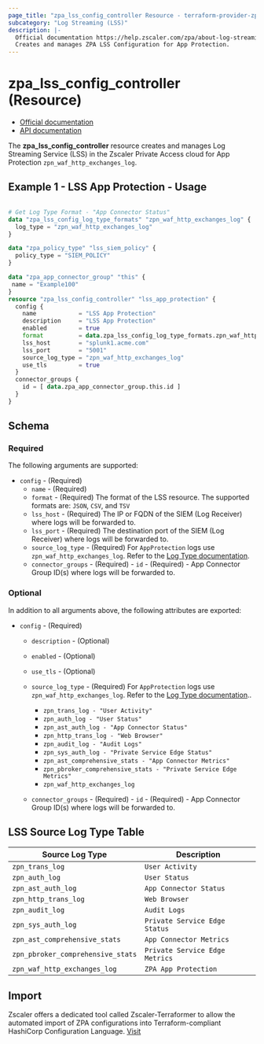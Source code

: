 ```yaml
---
page_title: "zpa_lss_config_controller Resource - terraform-provider-zpa"
subcategory: "Log Streaming (LSS)"
description: |-
  Official documentation https://help.zscaler.com/zpa/about-log-streaming-service/API documentation https://help.zscaler.com/zpa/configuring-log-streaming-service-configurations-using-api
  Creates and manages ZPA LSS Configuration for App Protection.
---
```


# zpa_lss_config_controller (Resource)

* [Official documentation](https://help.zscaler.com/zpa/about-log-streaming-service)
* [API documentation](https://help.zscaler.com/zpa/configuring-log-streaming-service-configurations-using-api)

The **zpa_lss_config_controller** resource creates and manages Log Streaming Service (LSS) in the Zscaler Private Access cloud for App Protection `zpn_waf_http_exchanges_log`.

## Example 1 - LSS App Protection - Usage

```terraform

# Get Log Type Format - "App Connector Status"
data "zpa_lss_config_log_type_formats" "zpn_waf_http_exchanges_log" {
  log_type = "zpn_waf_http_exchanges_log"
}

data "zpa_policy_type" "lss_siem_policy" {
  policy_type = "SIEM_POLICY"
}

data "zpa_app_connector_group" "this" {
 name = "Example100"
}
resource "zpa_lss_config_controller" "lss_app_protection" {
  config {
    name            = "LSS App Protection"
    description     = "LSS App Protection"
    enabled         = true
    format          = data.zpa_lss_config_log_type_formats.zpn_waf_http_exchanges_log.json
    lss_host        = "splunk1.acme.com"
    lss_port        = "5001"
    source_log_type = "zpn_waf_http_exchanges_log"
    use_tls         = true
  }
  connector_groups {
    id = [ data.zpa_app_connector_group.this.id ]
  }
}
```

## Schema

### Required

The following arguments are supported:

* `config` - (Required)
  * `name` - (Required)
  * `format` - (Required) The format of the LSS resource. The supported formats are: `JSON`, `CSV`, and `TSV`
  * `lss_host` - (Required) The IP or FQDN of the SIEM (Log Receiver) where logs will be forwarded to.
  * `lss_port` - (Required) The destination port of the SIEM (Log Receiver) where logs will be forwarded to.
  * `source_log_type` - (Required) For `AppProtection` logs use `zpn_waf_http_exchanges_log`. Refer to the [Log Type documentation](https://registry.terraform.io/providers/zscaler/zpa/latest/docs/data-sources/zpa_lss_config_log_type_formats).
  * `connector_groups` - (Required)
        - `id` - (Required) - App Connector Group ID(s) where logs will be forwarded to.

### Optional

In addition to all arguments above, the following attributes are exported:

* `config` - (Required)
  * `description` - (Optional)
  * `enabled` - (Optional)
  * `use_tls` - (Optional)
  * `source_log_type` - (Required) For `AppProtection` logs use `zpn_waf_http_exchanges_log`. Refer to the [Log Type documentation](https://registry.terraform.io/providers/zscaler/zpa/latest/docs/data-sources/zpa_lss_config_log_type_formats)..
    * `zpn_trans_log - "User Activity"`
    * `zpn_auth_log - "User Status"`
    * `zpn_ast_auth_log - "App Connector Status"`
    * `zpn_http_trans_log - "Web Browser"`
    * `zpn_audit_log - "Audit Logs"`
    * `zpn_sys_auth_log - "Private Service Edge Status"`
    * `zpn_ast_comprehensive_stats - "App Connector Metrics"`
    * `zpn_pbroker_comprehensive_stats - "Private Service Edge Metrics"`
    * `zpn_waf_http_exchanges_log`

  * `connector_groups` - (Required)
        - `id` - (Required) - App Connector Group ID(s) where logs will be forwarded to.

## LSS Source Log Type Table

|       Source Log Type                     |            Description                 |
|-------------------------------------------|----------------------------------------|
|        `zpn_trans_log`                    |        `User Activity`                 |
|        `zpn_auth_log`                     |         `User Status`                  |
|        `zpn_ast_auth_log`                 |        `App Connector Status`          |
|        `zpn_http_trans_log`               |         `Web Browser`                  |
|        `zpn_audit_log`                    |         `Audit Logs`                   |
|        `zpn_sys_auth_log`                 |         `Private Service Edge Status`  |
|        `zpn_ast_comprehensive_stats`      |         `App Connector Metrics`        |
|        `zpn_pbroker_comprehensive_stats`  |         `Private Service Edge Metrics` |
|        `zpn_waf_http_exchanges_log`       |         `ZPA App Protection`           |

## Import

Zscaler offers a dedicated tool called Zscaler-Terraformer to allow the automated import of ZPA configurations into Terraform-compliant HashiCorp Configuration Language.
[Visit](https://github.com/zscaler/zscaler-terraformer)

